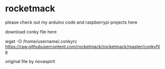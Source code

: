 # rocketmack

please check out my arduino code and raspberrypi projects here


download conky file here

wget -O /home/username/.conkyrc https://raw.githubusercontent.com/rocketmack/rocketmack/master/conkyfile

original file by novaspirit
